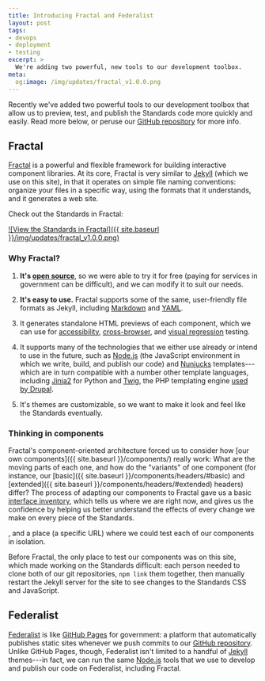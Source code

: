 ```yaml
---
title: Introducing Fractal and Federalist
layout: post
tags:
- devops
- deployment
- testing
excerpt: >
  We're adding two powerful, new tools to our development toolbox.
meta:
  og:image: /img/updates/fractal_v1.0.0.png
---
```


Recently we've added two powerful tools to our development toolbox that allow
us to preview, test, and publish the Standards code more quickly and easily.
Read more below, or peruse our [GitHub repository] for more info.

## Fractal
[Fractal] is a powerful and flexible framework for building interactive
component libraries. At its core, Fractal is very similar to [Jekyll][] (which
we use on this site), in that it operates on simple file naming conventions:
organize your files in a specific way, using the formats that it understands,
and it generates a web site.

Check out the Standards in Fractal:

[![View the Standards in Fractal]({{ site.baseurl }}/img/updates/fractal_v1.0.0.png)][Fractal preview]


### Why Fractal?

1. **It's [open source]**, so we were able to try it for free (paying for
   services in government can be difficult), and we can modify it to suit our
   needs.

1. **It's easy to use.** Fractal supports some of the same, user-friendly file
   formats as Jekyll, including [Markdown] and [YAML].

1. It generates standalone HTML previews of each component, which we can use
   for [accessibility][accessibility testing], [cross-browser], and [visual
   regression] testing.

1. It supports many of the technologies that we either use already or intend
   to use in the future, such as [Node.js][] (the JavaScript environment in
   which we write, build, and publish our code) and [Nunjucks] templates---which
   are in turn compatible with a number other template languages, including
   [Jinja2] for Python and [Twig], the PHP templating engine
   [used by Drupal][Drupal twig].

1. It's themes are customizable, so we want to make it look and feel like the
   Standards eventually.

### Thinking in components

Fractal's component-oriented architecture forced us to consider how [our own
components]({{ site.baseurl }}/components/) really work: What are the moving
parts of each one, and how do the "variants" of one component (for instance,
our [basic]({{ site.baseurl }}/components/headers/#basic) and [extended]({{
site.baseurl }}/components/headers/#extended) headers) differ? The process of
adapting our components to Fractal gave us a basic [interface inventory], which
tells us where we are right now, and gives us the confidence by helping us
better understand the effects of every change we make on every piece of the
Standards.

, and a place (a specific URL) where we could test each of our
components in isolation. 

Before Fractal, the only place to test our components
was on this site, which made working on the Standards difficult: each person
needed to clone both of our git repositories, `npm link` them together, then
manually restart the Jekyll server for the site to see changes to the Standards
CSS and JavaScript.


## Federalist

[Federalist] is like [GitHub Pages] for government: a platform that
automatically publishes static sites whenever we push commits to our [GitHub
repository]. Unlike GitHub Pages, though, Federalist isn't limited to a handful
of [Jekyll] themes---in fact, we can run the same [Node.js] tools that we use to
develop and publish our code on Federalist, including Fractal.

[open source]: https://opensource.org/
[Federalist]: https://federalist.18f.gov
[Fractal]: http://fractal.build
[GitHub Pages]: https://pages.github.com/
[GitHub repository]: https://github.com/18F/web-design-standards
[Node.js]: https://nodejs.org/
[Nunjucks]: https://mozilla.github.io/nunjucks/
[Jekyll]: https://jekyllrb.com/
[Jinja2]: http://jinja.pocoo.org/
[Twig]: https://twig.sensiolabs.org/
[Drupal twig]: https://www.drupal.org/docs/8/theming/twig
[accessibility testing]: https://www.w3.org/wiki/Accessibility_testing
[cross-browser]: https://www.smashingmagazine.com/2016/02/high-impact-minimal-effort-cross-browser-testing/
[visual regression]: https://visualregressiontesting.com/
[Fractal preview]: https://federalist.fr.cloud.gov/preview/18f/web-design-standards/develop/
[Markdown]: https://en.wikipedia.org/wiki/Markdown
[YAML]: https://en.wikipedia.org/wiki/YAML
[interface inventory]: http://bradfrost.com/blog/post/conducting-an-interface-inventory/
